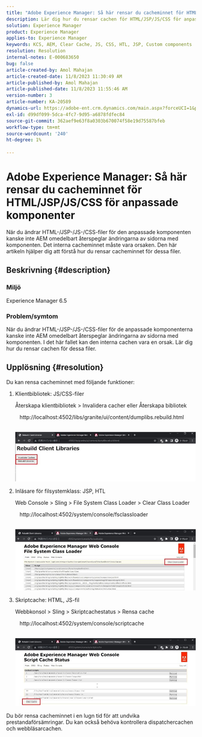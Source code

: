 ```yaml
---
title: "Adobe Experience Manager: Så här rensar du cacheminnet för HTML/JSP/JS/CSS för anpassade komponenter"
description: Lär dig hur du rensar cachen för HTML/JSP/JS/CSS för anpassade komponenter i Adobe Experience Manager.
solution: Experience Manager
product: Experience Manager
applies-to: Experience Manager
keywords: KCS, AEM, Clear Cache, JS, CSS, HTL, JSP, Custom components
resolution: Resolution
internal-notes: E-000683650
bug: false
article-created-by: Amol Mahajan
article-created-date: 11/8/2023 11:30:49 AM
article-published-by: Amol Mahajan
article-published-date: 11/8/2023 11:55:46 AM
version-number: 3
article-number: KA-20589
dynamics-url: https://adobe-ent.crm.dynamics.com/main.aspx?forceUCI=1&pagetype=entityrecord&etn=knowledgearticle&id=71ba7040-2a7e-ee11-8179-6045bd006b3d
exl-id: d99df099-5dca-4fc7-9d95-a6878fdfec84
source-git-commit: 362aef9e63f8a0303b670074f58e19d75587bfeb
workflow-type: tm+mt
source-wordcount: '240'
ht-degree: 1%

---
```


# Adobe Experience Manager: Så här rensar du cacheminnet för HTML/JSP/JS/CSS för anpassade komponenter


När du ändrar HTML-/JSP-/JS-/CSS-filer för den anpassade komponenten kanske inte AEM omedelbart återspeglar ändringarna av sidorna med komponenten. Det interna cacheminnet måste vara orsaken. Den här artikeln hjälper dig att förstå hur du rensar cacheminnet för dessa filer.

## Beskrivning {#description}


### <b>Miljö</b>

Experience Manager 6.5



### Problem/symtom

När du ändrar HTML-/JSP-/JS-/CSS-filer för de anpassade komponenterna kanske inte AEM omedelbart återspeglar ändringarna av sidorna med komponenten. I det här fallet kan den interna cachen vara en orsak.
Lär dig hur du rensar cachen för dessa filer.


## Upplösning {#resolution}


Du kan rensa cacheminnet med följande funktioner:



1. Klientbibliotek: JS/CSS-filer

   Återskapa klientbibliotek > Invalidera cacher eller Återskapa bibliotek

      http://localhost:4502/libs/granite/ui/content/dumplibs.rebuild.html 

        ![](assets/ed2f2e85-af35-ed11-9db1-0022480869de.png)
2. Inläsare för filsystemklass: JSP, HTL

   Web Console > Sling > File System Class Loader > Clear Class Loader

      http://localhost:4502/system/console/fsclassloader

        ![](assets/2438888b-af35-ed11-9db1-0022480869de.png)
3. Skriptcache: HTML, JS-fil

   Webbkonsol > Sling > Skriptcachestatus > Rensa cache

      http://localhost:4502/system/console/scriptcache

        ![](assets/c97ddd91-af35-ed11-9db1-0022480869de.png)


Du bör rensa cacheminnet i en lugn tid för att undvika prestandaförsämringar.
Du kan också behöva kontrollera dispatchercachen och webbläsarcachen.
